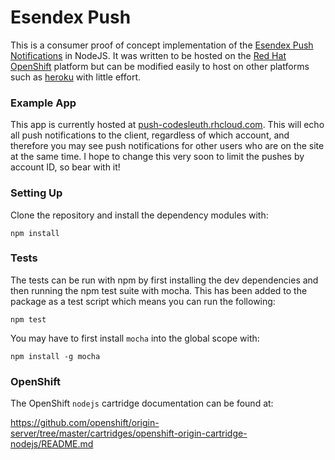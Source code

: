 # Esendex Push

This is a consumer proof of concept implementation of the [Esendex Push Notifications](http://developers.esendex.com/APIs/Push-Notifications) in NodeJS.
It was written to be hosted on the [Red Hat OpenShift](https://www.openshift.com/) platform but can be modified easily to host on other platforms such as [heroku](https://www.heroku.com) with little effort.

### Example App
This app is currently hosted at [push-codesleuth.rhcloud.com](http://push-codesleuth.rhcloud.com). This will echo all push notifications to the client, regardless of which account, and therefore you may see push notifications for other users who are on the site at the same time. I hope to change this very soon to limit the pushes by account ID, so bear with it!

### Setting Up
Clone the repository and install the dependency modules with:
```
npm install
```

### Tests
The tests can be run with npm by first installing the dev dependencies and then running the npm test suite with mocha. This has been added to the package as a test script which means you can run the following:
```
npm test
```

You may have to first install `mocha` into the global scope with:
```
npm install -g mocha
```

### OpenShift
The OpenShift `nodejs` cartridge documentation can be found at:

https://github.com/openshift/origin-server/tree/master/cartridges/openshift-origin-cartridge-nodejs/README.md